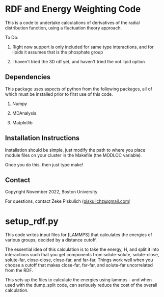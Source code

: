# RDF and Energy Weighting Code

This is a code to undertake calculations of derivatives of the radial distribution function, using a fluctuation theory approach.

To Do:

1) Right now support is only included for same type interactions, and for lipids it assumes that is the phosphate group

2) I haven't tried the 3D rdf yet, and haven't tried the not lipid option

## Dependencies 

This package uses aspects of python from the following packages, all of which must be installed prior to first use of this code.

1) Numpy

2) MDAnalysis

3) Matplotlib

## Installation Instructions

Installation should be simple, just modify the path to where you place module files on your cluster in the Makefile (the MODLOC variable).

Once you do this, then just type make!

## Contact

Copyright November 2022, Boston University

For questions, contact Zeke Piskulich (piskulichz@gmail.com)

# setup_rdf.py

This code writes input files for [LAMMPS] that calculates the energies of various groups, decided by a distance cutoff.

The essential idea of this calculation is to take the energy, H, and split it into interactions such that you get components from solute-solute, solute-close, solute-far, close-close, close-far, and far-far. Things work well when you choose a cutoff that makes close-far, far-far, and solute-far uncorrelated from the RDF. 

This sets up the files to calculate the energies using lammps - and when used with the dump_split code, can seriously reduce the cost of the overall calculation.




